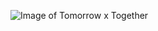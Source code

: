 ![Image of Tomorrow x Together](https://user-images.githubusercontent.com/83241658/116313497-758a2f00-a773-11eb-994b-c462a571b5ff.png)
